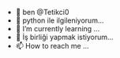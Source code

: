 - 👋 ben @Tetikci0
- 👀 python ile ilgileniyorum...
- 🌱 I’m currently learning ...
- 💞️ İş birliği yapmak istiyorum...
- 📫 How to reach me ...
